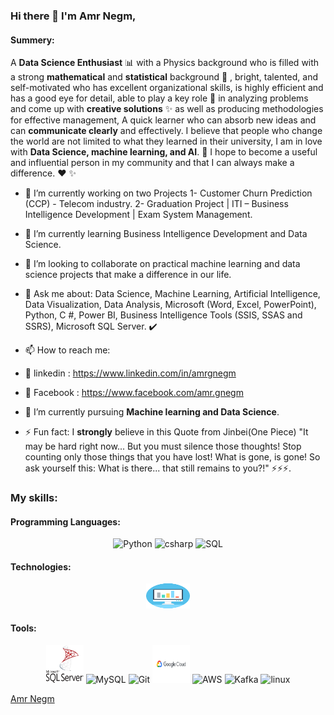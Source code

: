 ### Hi there 👋 I'm Amr Negm,


#### Summery:

A **Data Science Enthusiast** :bar_chart: with a Physics background who is filled with a strong **mathematical** and **statistical** background 📜 , bright, talented, and self-motivated who has excellent organizational skills, is highly efficient and has a good eye for detail, able to play a key role 🚀  in analyzing problems and come up with **creative solutions** ✨ as well as producing methodologies for effective management, A quick learner who can absorb new ideas and can **communicate clearly** and effectively.
I believe that people who change the world are not limited to what they learned in their university, I am in love with **Data Science, machine learning, and AI**. :robot: 
I hope to become a useful and influential person in my community and that I can always make a difference. ♥ ✨ 

- 🔭 I’m currently working on two Projects
1- Customer Churn Prediction (CCP) - Telecom industry.
2- Graduation Project | ITI – Business Intelligence Development | Exam System Management.

- 🌱 I’m currently learning Business Intelligence Development and Data Science.

- 👯 I’m looking to collaborate on practical machine learning and data science projects that make a difference in our life.

- 💬 Ask me about:
	Data Science, Machine Learning, Artificial Intelligence, Data Visualization, Data Analysis, Microsoft (Word, Excel, PowerPoint), Python, C #, Power BI, Business Intelligence Tools (SSIS, SSAS and SSRS), Microsoft SQL Server. :heavy_check_mark:

- 📫 How to reach me:
- :link: linkedin : https://www.linkedin.com/in/amrgnegm
- :link: Facebook : https://www.facebook.com/amr.gnegm

- 🌱 I’m currently pursuing **Machine learning and Data Science**.
- ⚡ Fun fact: I **strongly** believe in this Quote from Jinbei(One Piece) "It may be hard right now... But you must silence those thoughts! Stop counting only those things that you have lost! What is gone, is gone! So ask yourself this: What is there... that still remains to you?!" ⚡⚡⚡.







### My skills:

#### Programming Languages:
<p align="center">
	<img title="Python" alt="Python" src="https://raw.githubusercontent.com/Thomas-George-T/Thomas-George-T/master/assets/python.svg" width="60" height="60" />
	<img title="csharp" alt="csharp" src="https://pluralsight.imgix.net/paths/path-icons/csharp-e7b8fcd4ce.png" width="60" height="60" />
	<img title="SQL" alt="SQL" src="https://w7.pngwing.com/pngs/28/601/png-transparent-sql-logo-illustration-microsoft-azure-sql-database-microsoft-sql-server-database-blue-text-logo-thumbnail.png" width="60" height="60" />
</p>

#### Technologies:

<p align="center">
	<img title="Data Science" alt="Data Science" src="https://raw.githubusercontent.com/AmrGNegm/AmrGNegm/a147830b79d64a4b847f305428a0c486e923f8f7/master/assets/analytics-data-analytics-svgrepo-com.svg" width="70" height="40" />
	
	
</p>	


#### Tools:
<p align="center">
	<img title="Microsoft SQL Server" alt="Microsoft SQL Server" src="https://raw.githubusercontent.com/AmrGNegm/AmrGNegm/d4c3fece446f551cffa078c32bd5ce613258597e/master/assets/microsoft-sql-server-seeklogo.com.svg" width="60" height="60" />
	<img title="MySQL" alt="MySQL" src="https://raw.githubusercontent.com/Thomas-George-T/Thomas-George-T/master/assets/mysql.svg" width="60" height="60" />
	<img title="Git" alt="Git" src="https://raw.githubusercontent.com/Thomas-George-T/Thomas-George-T/master/assets/git.svg" width="60" height="60" />
	<img title="GCP" alt="GCP" src="https://raw.githubusercontent.com/AmrGNegm/AmrGNegm/ac8771b495fa908c392bad68e526acab3b34cf6b/master/assets/Google_Cloud_Platform-Logo.wine.svg" width="60" height="60" />
	<img title="AWS" alt="AWS" src="https://raw.githubusercontent.com/Thomas-George-T/Thomas-George-T/master/assets/aws.svg" width="60" height="60" />
	<img title="Kafka" alt="Kafka" src="https://raw.githubusercontent.com/Thomas-George-T/Thomas-George-T/master/assets/kafka.svg" width="60" height="60" />
	<img title="linux" alt="linux" src="https://raw.githubusercontent.com/Thomas-George-T/Thomas-George-T/master/assets/linux-tux.svg" width="60" height="60" />
</p>


<div class="badge-base LI-profile-badge" data-locale="ar_AE" data-size="medium" data-theme="light" data-type="VERTICAL" data-vanity="amrgnegm" data-version="v1"><a class="badge-base__link LI-simple-link" href="https://eg.linkedin.com/in/amrgnegm?trk=profile-badge">Amr Negm</a></div>
              
